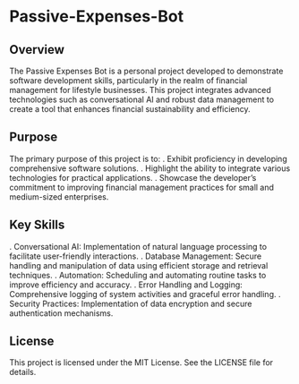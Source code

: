 # Passive-Expenses-Bot
## Overview
The Passive Expenses Bot is a personal project developed to demonstrate software development skills, particularly in the realm of financial management for lifestyle businesses. This project integrates advanced technologies such as conversational AI and robust data management to create a tool that enhances financial sustainability and efficiency.

## Purpose
The primary purpose of this project is to:
 . Exhibit proficiency in developing comprehensive software solutions.
 . Highlight the ability to integrate various technologies for practical applications.
 . Showcase the developer’s commitment to improving financial management practices for small and medium-sized enterprises.

## Key Skills 
  . Conversational AI: Implementation of natural language processing to facilitate user-friendly interactions.
  . Database Management: Secure handling and manipulation of data using efficient storage and retrieval techniques.
  . Automation: Scheduling and automating routine tasks to improve efficiency and accuracy.
  . Error Handling and Logging: Comprehensive logging of system activities and graceful error handling.
  . Security Practices: Implementation of data encryption and secure authentication mechanisms.

## License
This project is licensed under the MIT License. See the LICENSE file for details.
